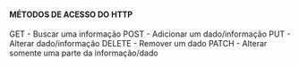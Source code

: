 
#### MÉTODOS DE ACESSO DO HTTP

GET - Buscar uma informação
POST - Adicionar um dado/informação
PUT - Alterar dado/informação
DELETE - Remover um dado
PATCH - Alterar somente uma parte da informação/dado



